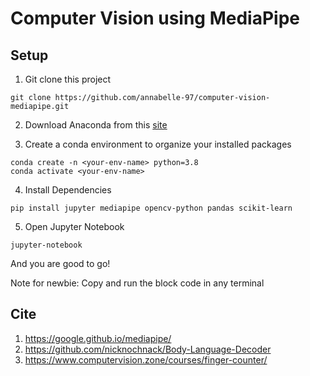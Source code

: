 # Computer Vision using MediaPipe

## Setup
1. Git clone this project
```
git clone https://github.com/annabelle-97/computer-vision-mediapipe.git
```

2. Download Anaconda from this [site](https://www.anaconda.com/products/individual) <br>

3. Create a conda environment to organize your installed packages
```
conda create -n <your-env-name> python=3.8
conda activate <your-env-name>
```

4. Install Dependencies
```
pip install jupyter mediapipe opencv-python pandas scikit-learn
```

5. Open Jupyter Notebook
```
jupyter-notebook
```

And you are good to go!

Note for newbie: Copy and run the block code in any terminal  

## Cite
1. https://google.github.io/mediapipe/
2. https://github.com/nicknochnack/Body-Language-Decoder
3. https://www.computervision.zone/courses/finger-counter/

